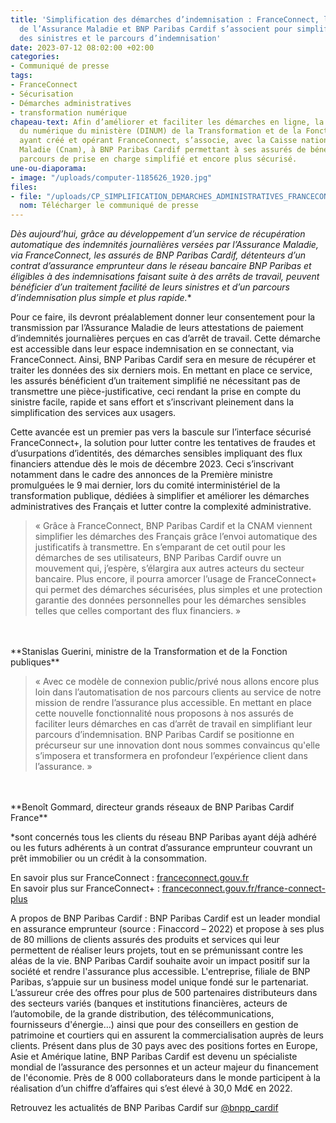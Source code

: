 ```yaml
---
title: 'Simplification des démarches d’indemnisation : FranceConnect, la Caisse nationale
  de l’Assurance Maladie et BNP Paribas Cardif s’associent pour simplifier le traitement
  des sinistres et le parcours d’indemnisation'
date: 2023-07-12 08:02:00 +02:00
categories:
- Communiqué de presse
tags:
- FranceConnect
- Sécurisation
- Démarches administratives
- transformation numérique
chapeau-text: Afin d’améliorer et faciliter les démarches en ligne, la direction interministérielle
  du numérique du ministère (DINUM) de la Transformation et de la Fonction publiques,
  ayant créé et opérant FranceConnect, s’associe, avec la Caisse nationale de l'Assurance
  Maladie (Cnam), à BNP Paribas Cardif permettant à ses assurés de bénéficier d’un
  parcours de prise en charge simplifié et encore plus sécurisé.
une-ou-diaporama:
- image: "/uploads/computer-1185626_1920.jpg"
files:
- file: "/uploads/CP_SIMPLIFICATION_DEMARCHES_ADMINISTRATIVES_FRANCECONNECT_CNAM_BNP_PARIBAS_CARDIF.pdf"
  nom: Télécharger le communiqué de presse
---
```


**Dès aujourd’hui, grâce au développement d’un service de récupération automatique des indemnités journalières versées par l’Assurance Maladie, via FranceConnect, les assurés de BNP Paribas Cardif, détenteurs d’un contrat d’assurance emprunteur dans le réseau bancaire BNP Paribas* et éligibles à des indemnisations faisant suite à des arrêts de travail, peuvent bénéficier d’un traitement facilité de leurs sinistres et d’un parcours d’indemnisation plus simple et plus rapide.**

Pour ce faire, ils devront préalablement donner leur consentement pour la transmission par l’Assurance Maladie de leurs attestations de paiement d’indemnités journalières perçues en cas d’arrêt de travail. Cette démarche est accessible dans leur espace indemnisation en se connectant, via FranceConnect. Ainsi, BNP Paribas Cardif sera en mesure de récupérer et traiter les données des six derniers mois. En mettant en place ce service, les assurés bénéficient d’un traitement simplifié ne nécessitant pas de transmettre une pièce-justificative, ceci rendant la prise en compte du sinistre facile, rapide et sans effort et s’inscrivant pleinement dans la simplification des services aux usagers.

Cette avancée est un premier pas vers la bascule sur l’interface sécurisé FranceConnect+, la solution pour lutter contre les tentatives de fraudes et d’usurpations d’identités, des démarches sensibles impliquant des flux financiers attendue dès le mois de décembre 2023. Ceci s’inscrivant notamment dans le cadre des annonces de la Première ministre promulguées le 9 mai dernier, lors du comité interministériel de la transformation publique, dédiées à simplifier et améliorer les démarches administratives des Français et lutter contre la complexité administrative.

> « Grâce à FranceConnect, BNP Paribas Cardif et la CNAM viennent simplifier les démarches des Français grâce l’envoi automatique des justificatifs à transmettre. En s’emparant de cet outil pour les démarches de ses utilisateurs, BNP Paribas Cardif ouvre un mouvement qui, j’espère, s’élargira aux autres acteurs du secteur bancaire. Plus encore, il pourra amorcer l’usage de FranceConnect+ qui permet des démarches sécurisées, plus simples et une protection garantie des données personnelles pour les démarches sensibles telles que celles comportant des flux financiers. »
<br>
<br>**Stanislas Guerini, ministre de la Transformation et de la Fonction publiques**

> « Avec ce modèle de connexion public/privé nous allons encore plus loin dans l’automatisation de nos parcours clients au service de notre mission de rendre l’assurance plus accessible. En mettant en place cette nouvelle fonctionnalité nous proposons à nos assurés de faciliter leurs démarches en cas d’arrêt de travail en simplifiant leur parcours d’indemnisation. BNP Paribas Cardif se positionne en précurseur sur une innovation dont nous sommes convaincus qu'elle s’imposera et transformera en profondeur l’expérience client dans l’assurance. »
<br>
<br>**Benoît Gommard, directeur grands réseaux de BNP Paribas Cardif France**

*sont concernés tous les clients du réseau BNP Paribas ayant déjà adhéré ou les futurs adhérents à un contrat d’assurance emprunteur couvrant un prêt immobilier ou un crédit à la consommation.

En savoir plus sur FranceConnect : [franceconnect.gouv.fr](https://franceconnect.gouv.fr/)
<br>En savoir plus sur FranceConnect+ : [franceconnect.gouv.fr/france-connect-plus](https://franceconnect.gouv.fr/france-connect-plus)

A propos de BNP Paribas Cardif : BNP Paribas Cardif est un leader mondial en assurance emprunteur (source : Finaccord – 2022) et propose à ses plus de 80 millions de clients assurés des produits et services qui leur permettent de réaliser leurs projets, tout en se prémunissant contre les aléas de la vie. BNP Paribas Cardif souhaite avoir un impact positif sur la société et rendre l'assurance plus accessible. L'entreprise, filiale de BNP Paribas, s’appuie sur un business model unique fondé sur le partenariat. L’assureur crée des offres pour plus de 500 partenaires distributeurs dans des secteurs variés (banques et institutions financières, acteurs de l’automobile, de la grande distribution, des télécommunications, fournisseurs d'énergie…) ainsi que pour des conseillers en gestion de patrimoine et courtiers qui en assurent la commercialisation auprès de leurs clients. Présent dans plus de 30 pays avec des positions fortes en Europe, Asie et Amérique latine, BNP Paribas Cardif est devenu un spécialiste mondial de l’assurance des personnes et un acteur majeur du financement de l'économie. Près de 8 000 collaborateurs dans le monde participent à la réalisation d’un chiffre d’affaires qui s’est élevé à 30,0 Md€ en 2022. 

Retrouvez les actualités de BNP Paribas Cardif sur [@bnpp_cardif](https://twitter.com/bnpp_cardif)